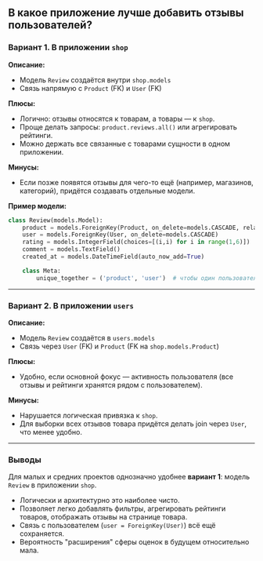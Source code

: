## В какое приложение лучше добавить отзывы пользователей?

### Вариант 1. В приложении `shop`

**Описание:**

* Модель `Review` создаётся внутри `shop.models`
* Связь напрямую с `Product` (FK) и `User` (FK)

**Плюсы:**

* Логично: отзывы относятся к товарам, а товары — к `shop`.
* Проще делать запросы: `product.reviews.all()` или агрегировать рейтинги.
* Можно держать все связанные с товарами сущности в одном приложении.

**Минусы:**

* Если позже появятся отзывы для чего-то ещё (например, магазинов, категорий), придётся создавать отдельные модели.

**Пример модели:**

```python
class Review(models.Model):
    product = models.ForeignKey(Product, on_delete=models.CASCADE, related_name="reviews")
    user = models.ForeignKey(User, on_delete=models.CASCADE)
    rating = models.IntegerField(choices=[(i,i) for i in range(1,6)])
    comment = models.TextField()
    created_at = models.DateTimeField(auto_now_add=True)

    class Meta:
        unique_together = ('product', 'user')  # чтобы один пользователь мог оставить только один отзыв
```

---

### **Вариант 2. В приложении `users`**

**Описание:**

* Модель `Review` создаётся в `users.models`
* Связь через `User` (FK) и `Product` (FK на `shop.models.Product`)

**Плюсы:**

* Удобно, если основной фокус — активность пользователя (все отзывы и рейтинги хранятся рядом с пользователем).

**Минусы:**

* Нарушается логическая привязка к `shop`.
* Для выборки всех отзывов товара придётся делать join через `User`, что менее удобно.

---

### Выводы

Для малых и средних проектов однозначно удобнее **вариант 1**: модель `Review` в приложении `shop`.

* Логически и архитектурно это наиболее чисто.
* Позволяет легко добавлять фильтры, агрегировать рейтинги товаров, отображать отзывы на странице товара.
* Связь с пользователем (`user = ForeignKey(User)`) всё ещё сохраняется.
* Вероятность "расширения" сферы оценок в будущем относительно мала.

